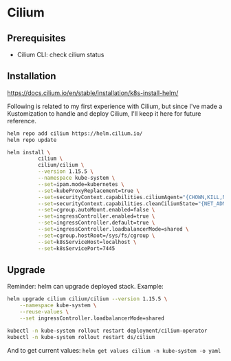 # Cilium

## Prerequisites

- Cilium CLI: check cilium status

## Installation

https://docs.cilium.io/en/stable/installation/k8s-install-helm/

Following is related to my first experience with Cilium, but since I've made a Kustomization to handle and deploy Cilium, I'll keep it here for future reference.

```bash
helm repo add cilium https://helm.cilium.io/
helm repo update

helm install \
          cilium \
          cilium/cilium \
          --version 1.15.5 \
          --namespace kube-system \
          --set=ipam.mode=kubernetes \
          --set=kubeProxyReplacement=true \
          --set=securityContext.capabilities.ciliumAgent="{CHOWN,KILL,NET_ADMIN,NET_RAW,IPC_LOCK,SYS_ADMIN,SYS_RESOURCE,DAC_OVERRIDE,FOWNER,SETGID,SETUID}" \
          --set=securityContext.capabilities.cleanCiliumState="{NET_ADMIN,SYS_ADMIN,SYS_RESOURCE}" \
          --set=cgroup.autoMount.enabled=false \
          --set=ingressController.enabled=true \
          --set=ingressController.default=true \
          --set=ingressController.loadbalancerMode=shared \
          --set=cgroup.hostRoot=/sys/fs/cgroup \
          --set=k8sServiceHost=localhost \
          --set=k8sServicePort=7445
```

## Upgrade

Reminder: helm can upgrade deployed stack. Example:

```bash
helm upgrade cilium cilium/cilium --version 1.15.5 \
    --namespace kube-system \
    --reuse-values \
    --set ingressController.loadbalancerMode=shared

kubectl -n kube-system rollout restart deployment/cilium-operator
kubectl -n kube-system rollout restart ds/cilium
``` 

And to get current values:
`helm get values cilium -n kube-system -o yaml`